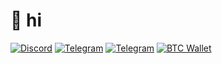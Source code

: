  # 👋 hi
  <a href="https://discord.com/users/"><img alt="Discord" src="https://img.shields.io/badge/Discord-chat-%2326A5E4?style=flat-square&logo=Discord"></a>
  <a href="https://t.me/abelkexd"><img alt="Telegram" src="https://img.shields.io/badge/Telegram-chat-%2326A5E4?style=flat-square&logo=telegram"></a>
  <a href="https://abelke.hu"><img alt="Telegram" src="https://custom-icon-badges.demolab.com/badge/website-grey.svg?logo=web&logoColor=white"></a>
  <a href="https://www.blockchain.com/explorer/addresses/btc/1KA5m8MDxYdR1ZHFSVTjzSrPxPMqDVpb6F"><img alt="BTC Wallet" src="https://custom-icon-badges.demolab.com/badge/donate-yellow.svg?logo=bitcoin&logoColor=white"></a>
